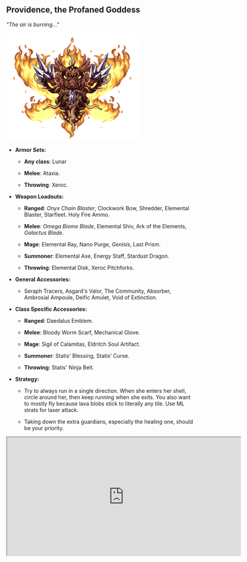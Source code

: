 ## Providence, the Profaned Goddess

*"The air is burning…"*

![image alt text](../public/BMbpD6rCZ1qoniF20u7H2A_img_63.png)

* **Armor Sets:**

    * **Any class**: Lunar

    * **Melee**: Ataxia.

    * **Throwing**: Xeroc.

* **Weapon Loadouts:**

    * **Ranged**: *Onyx Chain Blaster*, Clockwork Bow, Shredder, Elemental Blaster, Starfleet. Holy Fire Ammo.

    * **Melee**: *Omega Biome Blade*, Elemental Shiv, Ark of the Elements, *Galactus Blade*.

    * **Mage**: Elemental Ray, Nano Purge, *Genisis*, Last Prism.

    * **Summoner**: Elemental Axe, Energy Staff, Stardust Dragon.

    * **Throwing**: Elemental Disk, Xeroc Pitchforks.

* **General Accessories:**

    * Seraph Tracers, Asgard's Valor, The Community, Absorber, Ambrosial Ampoule, Deific Amulet, Void of Extinction.

* **Class Specific Accessories:**

    * **Ranged**: Daedalus Emblem.

    * **Melee**: Bloody Worm Scarf, Mechanical Glove.

    * **Mage**: Sigil of Calamitas, Eldritch Soul Artifact.

    * **Summoner**: Statis' Blessing, Statis’ Curse.

    * **Throwing**: Statis' Ninja Belt.

* **Strategy:**

    * Try to always run in a single direction. When she enters her shell, circle around her, then keep running when she exits. You also want to mostly fly because lava blobs stick to literally any tile. Use ML strats for laser attack.

    * Taking down the extra guardians, especially the healing one, should be your priority.

<div align="center">
    <iframe width="620" height="315"
        src="https://www.youtube.com/embed/gVTo_it1O7A"
    </iframe>
</div>

